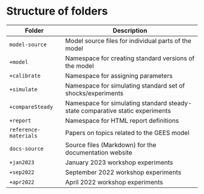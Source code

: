 
# Structure of folders

Folder | Description
---|---
`model-source` | Model source files for individual parts of the model
`+model` | Namespace for creating standard versions of the model
`+calibrate` | Namespace for assigning parameters
`+simulate` | Namespace for simulating standard set of shocks/experiments
`+compareSteady` | Namespace for simulating standard steady-state comparative static experiments
`+report` | Namespace for HTML report definitions
`reference-materials` | Papers on topics related to the GEES model
`docs-source` | Source files (Markdown) for the documentation website
`+jan2023` | January 2023 workshop experiments
`+sep2022` | September 2022 workshop experiments
`+apr2022` | April 2022 workshop experiments

